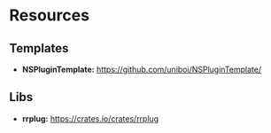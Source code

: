 # Resources

## Templates

-   **NSPluginTemplate:** <https://github.com/uniboi/NSPluginTemplate/>

## Libs

-   **rrplug:** <https://crates.io/crates/rrplug>
